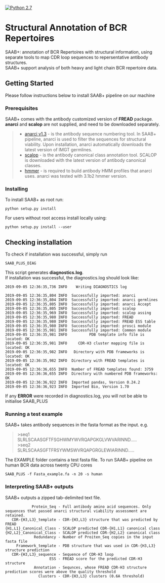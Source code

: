 [![Python 2.7](https://img.shields.io/badge/python-2.7-blue.svg)](https://www.python.org/download/releases/2.7/)


# Structural Annotation of BCR Repertoires
SAAB+: annotation of BCR Repertoires with structural information, using separate tools
to map CDR loop sequences to repersentative antibody structures.  
SAAB+ support analysis of both heavy and light chain BCR repertoire data.

## Getting Started
Please follow instructions below to install SAAB+ pipeline on our machine

### Prerequisites
SAAB+ comes with the antibody customized version of **FREAD** package.  
**anarci** and **scalop** are not supplied, and need to be downloaded separately.

> * [anarci v1.3](http://opig.stats.ox.ac.uk/webapps/newsabdab/sabpred/anarci) - is the antibody sequence numbering tool. In SAAB+ pipeline, anarci is used to filter the sequences for structural viability. Upon installation, anarci automatically downloads the latest version of IMGT germlines.
> * [scalop](http://opig.stats.ox.ac.uk/webapps/newsabdab/sabpred/scalop) - is the antibody canonical class annotation tool. SCALOP is downloaded with the latest version of antibody canonical classes.
> * [hmmer](http://hmmer.org/download.html) - is required to build antibody HMM profiles that anarci uses. anarci was tested with 3.1b2 hmmer version.

### Installing

To install SAAB+ as root run:

```
python setup.py install
```
For users without root access install locally using:

```
python setup.py install --user
```
## Checking installation
To check if installation was successful, simply run
```
SAAB_PLUS_DIAG
```
This script generates __diagnostics.log__.  
If installation was successful, the diagnostics.log should look like:
```
2019-09-05 12:36:35,736 INFO    Writing DIAGNOSTICS log

2019-09-05 12:36:35,804 INFO  Successfully imported: anarci
2019-09-05 12:36:35,804 INFO  Successfully imported: anarci germlines
2019-09-05 12:36:35,805 INFO  Successfully imported: anarci Accept
2019-09-05 12:36:35,805 INFO  Successfully imported: scalop
2019-09-05 12:36:35,969 INFO  Successfully imported: scalop assing
2019-09-05 12:36:35,980 INFO  Successfully imported: FREAD
2019-09-05 12:36:35,980 INFO  Successfully imported: FREAD ESS table
2019-09-05 12:36:35,980 INFO  Successfully imported: prosci module
2019-09-05 12:36:35,981 INFO  Successfully imported: Common module
2019-09-05 12:36:35,981 INFO          PDB template info file is located: OK
2019-09-05 12:36:35,981 INFO     CDR-H3 cluster mapping file is located: OK
2019-09-05 12:36:35,982 INFO   Directory with PDB frameworks is located: OK
2019-09-05 12:36:35,982 INFO  Directory with FREAD templates is located: OK
2019-09-05 12:36:36,655 INFO  Number of FREAD templates found: 3759
2019-09-05 12:36:36,655 INFO  Directory with numbered PDB frameworks: OK
2019-09-05 12:36:36,922 INFO  Imported pandas, Version 0.24.2
2019-09-05 12:36:36,923 INFO  Imported Bio, Version 1.70
```
If any __ERROR__ were recorded in diagnostics.log, you will not be able to initialise SAAB_PLUS
### Running a test example
SAAB+ takes antibody sequences in the fasta format as the input. e.g.
>&gt;seq1  
>SLRLSCAASGFTFSGHWMYWVRQAPGKGLVWVARINND.....  
>&gt;seq2  
>SLRLSCAASGFTFRSYWMSWVRQAPGRGLEWIARINND.....

The EXAMPLE folder contains a test fasta file.
To run SAAB+ pipeline on human BCR data across twenty CPU cores  
```
SAAB_PLUS -f Fasta_example.fa -n 20 -s human
```
### Interpreting SAAB+ outputs
SAAB+ outputs a zipped tab-delimited text file.
```
            Protein_Seq - Full antibody amino acid sequences. Only sequences that passed anarci structural viability assessment are retained.  
   CDR-{H3,L3}_template - CDR-{H3,L3} structure that was predicted by FREAD  
{H1,L1}_Canonical_Class - SCALOP predicted CDR-{H1,L1} canonical class
{H2,L2}_Canonical_Class - SCALOP predicted CDR-{H2,L2} canonical class
             Redundancy - Number of Proiten_Seq copies in the input fasta file  
     Framework_template - PDB structure that was used in CDR-{H3,L3} structure prediction  
   CDR-{H3,L3}_sequence - Sequence of CDR-H3 loop  
                    ESS - FREAD score for the predicted CDR-H3 structure  
             Annotation - Sequnces, whose FREAD CDR-H3 structure prediction scores were above the quality threshold      
               Clusters - CDR-{H3,L3} clusters (0.6A threshold)
```
